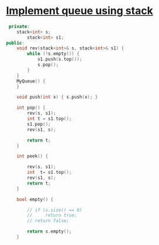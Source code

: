 <h1><a href="https://leetcode.com/problems/implement-queue-using-stacks/" target="_blank">Implement queue using stack</a></h1>

```cpp
 private:
    stack<int> s;
        stack<int> s1;
public:
    void rev(stack<int>& s, stack<int>& s1) {
        while (!s.empty()) {
            s1.push(s.top());
            s.pop();
        }
    }
    MyQueue() {
    }

    void push(int x) { s.push(x); }

    int pop() {
        rev(s, s1);
        int t = s1.top();
        s1.pop();
        rev(s1, s);

        return t;
    }

    int peek() {

        rev(s, s1);
        int  t= s1.top();
        rev(s1, s);
        return t;
    }

    bool empty() {

        // if (s.size() == 0)
        //     return true;
        // return false;

        return s.empty();
    }

```